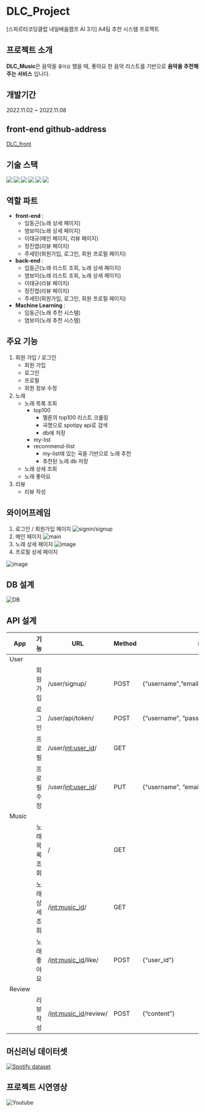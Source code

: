 # DLC_Project
[스파르타코딩클럽 내일배움캠프 AI 3기] A4팀 추천 시스템 프로젝트
## 프로젝트 소개
**DLC_Music**은 음악을 `좋아요` 했을 때, 좋아요 한 음악 리스트를 기반으로
**음악을 추천해주는 서비스** 입니다.
## 개발기간
2022.11.02 ~ 2022.11.08
## front-end github-address
[DLC_front](https://github.com/marinred/DLC_Front)
## 기술 스택
<img src="https://img.shields.io/badge/Python-3776AB?style=for-the-badge&logo=Python&logoColor=white" align='left'/>
<img src="https://img.shields.io/badge/django-092E20?style=for-the-badge&logo=django&logoColor=white" align='left'/>
<img src="https://img.shields.io/badge/html5-E34F26?style=for-the-badge&logo=html5&logoColor=white" align='left'>
<img src="https://img.shields.io/badge/javascript-F7DF1E?style=for-the-badge&logo=javascript&logoColor=black" align='left'>
<img src="https://img.shields.io/badge/github-181717?style=for-the-badge&logo=github&logoColor=white" align='left'>
<img src="https://img.shields.io/badge/git-F05032?style=for-the-badge&logo=git&logoColor=white" align='left'><br/>


## 역할 파트
- **front-end** :
  - 임동근(노래 상세 페이지)
  - 염보미(노래 상세 페이지)
  - 이태규(메인 페이지, 리뷰 페이지)
  - 정진엽(리뷰 페이지)
  - 주세민(회원가입, 로그인, 회원 프로필 페이지)
- **back-end** :
  - 임동근(노래 리스트 조회, 노래 상세 페이지)
  - 염보미(노래 리스트 조회, 노래 상세 페이지)
  - 이태규(리뷰 페이지)
  - 정진엽(리뷰 페이지)
  - 주세민(회원가입, 로그인, 회원 프로필 페이지)
- **Machine Learning** :
  - 임동근(노래 추천 시스템)
  - 염보미(노래 추천 시스템)
## 주요 기능
1. 회원 가입 / 로그인
    - 회원 가입
    - 로그인
    - 프로필
    - 회원 정보 수정
2. 노래
    - 노래 목록 조회
        - top100
            - 멜론의 top100 리스트 크롤링
            - 곡명으로 spotipy api로 검색
            - db에 저장
        - my-list
        - recommend-llist
            - my-list에 있는 곡을 기반으로 노래 추천
            - 추천된 노래 db 저장
    - 노래 상세 조회
    - 노래 좋아요
3. 리뷰
    - 리뷰 작성
## 와이어프레임
1. 로그인 / 회원가입 페이지
![signin/signup](https://user-images.githubusercontent.com/113073974/200457719-a666049b-3a68-4d05-a9e7-02ff065d7493.png)
2. 메인 페이지
![main](https://user-images.githubusercontent.com/113073974/200458035-44b80ca1-08a7-4e1c-874e-170121bb93b8.png)
3. 노래 상세 페이지
![image](https://user-images.githubusercontent.com/113073974/200458106-51747628-3f1b-4d6c-91d5-cd15a9964eb9.png)
4. 프로필 상세 페이지


![image](https://user-images.githubusercontent.com/113073974/200458147-74b26a91-c646-443b-9d7a-b14c82bd036d.png)
## DB 설계
![DB](https://user-images.githubusercontent.com/113073974/200451809-50c92ac2-be5d-4132-969b-c1730e18e9a1.png)
## API 설계
| App | 기능 | URL | Method | Request | Response |
| --- | --- | --- | --- | --- | --- |
| User |  |  |  |  |  |
|  | 회원가입 | /user/signup/ | POST | {“username”,“email”,“password”,”password2”} |  |
|  | 로그인 | /user/api/token/ | POST | {“username”, “password”} |  |
|  | 프로필 | /user/<int:user_id>/ | GET |  | {“user_id”, "username”, “email”, "bio”} |
|  | 프로필 수정 | /user/<int:user_id>/ | PUT | {“username”, “email”, “bio”} | {“user_id”, “username”, “email”, “bio”} |
| Music |  |  |  |  |  |
|  | 노래 목록 조회 | / | GET |  | {“music_id”, “name”, “year”, “artist”, “aalbum”, “music_image”, “like”} |
|  | 노래 상세 조회 | /<int:music_id>/ | GET |  | {“music_id”, “name”, “year”, “artist”, “aalbum”, “music_image”, “like”} |
|  | 노래 좋아요 | /<int:music_id>/like/ | POST | {“user_id”} |  |
| Review |  |  |  |  |  |
|  | 리뷰 작성 | /<int:music_id>/review/ | POST | {“content”} |  |
## 머신러닝 데이터셋
[![Spotify dataset](https://user-images.githubusercontent.com/113073974/200451893-73c26183-c753-444f-bcad-2628a2971d26.png)](https://www.kaggle.com/datasets/vatsalmavani/spotify-dataset)
## 프로젝트 시연영상

![Youtube](https://user-images.githubusercontent.com/113073974/200463994-934e4f53-0c73-47a4-ad76-df55e1c19c55.png)
